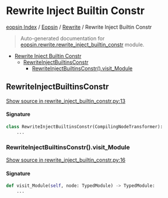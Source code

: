 # Rewrite Inject Builtin Constr

[eopsin Index](../../README.md#eopsin-index) /
[Eopsin](../index.md#eopsin) /
[Rewrite](./index.md#rewrite) /
Rewrite Inject Builtin Constr

> Auto-generated documentation for [eopsin.rewrite.rewrite_inject_builtin_constr](https://github.com/ImperatorLang/eopsin/blob/feat/docs/eopsin/rewrite/rewrite_inject_builtin_constr.py) module.

- [Rewrite Inject Builtin Constr](#rewrite-inject-builtin-constr)
  - [RewriteInjectBuiltinsConstr](#rewriteinjectbuiltinsconstr)
    - [RewriteInjectBuiltinsConstr().visit_Module](#rewriteinjectbuiltinsconstr()visit_module)

## RewriteInjectBuiltinsConstr

[Show source in rewrite_inject_builtin_constr.py:13](https://github.com/ImperatorLang/eopsin/blob/feat/docs/eopsin/rewrite/rewrite_inject_builtin_constr.py#L13)

#### Signature

```python
class RewriteInjectBuiltinsConstr(CompilingNodeTransformer):
    ...
```

### RewriteInjectBuiltinsConstr().visit_Module

[Show source in rewrite_inject_builtin_constr.py:16](https://github.com/ImperatorLang/eopsin/blob/feat/docs/eopsin/rewrite/rewrite_inject_builtin_constr.py#L16)

#### Signature

```python
def visit_Module(self, node: TypedModule) -> TypedModule:
    ...
```